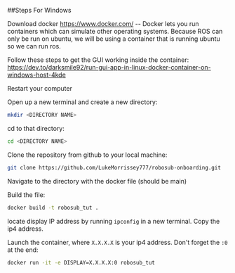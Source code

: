 ##Steps For Windows

Download docker https://www.docker.com/
  -- Docker lets you run containers which can simulate other operating systems. Because ROS can only be run on ubuntu, we will be using a container that is running ubuntu so we can run ros.
  
Follow these steps to get the GUI working inside the container: https://dev.to/darksmile92/run-gui-app-in-linux-docker-container-on-windows-host-4kde
  
Restart your computer

Open up a new terminal and create a new directory: 
```bash
mkdir <DIRECTORY NAME>
```
  
cd to that directory: 
```bash
cd <DIRECTORY NAME>
```

Clone the repository from github to your local machine: 
```bash
git clone https://github.com/LukeMorrissey777/robosub-onboarding.git
```

Navigate to the directory with the docker file (should be main)

Build the file: 
```bash
docker build -t robosub_tut .
```

locate display IP address by running `ipconfig` in a new terminal. Copy the ip4 address.

Launch the container, where `X.X.X.X` is your ip4 address. Don't forget the `:0` at the end: 
```bash
docker run -it -e DISPLAY=X.X.X.X:0 robosub_tut
```

